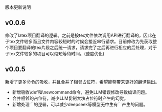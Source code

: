 版本更新说明


## v0.0.6

修改了latex项目翻译的逻辑。之前是按tex文件依次调用API进行翻译的，因此在子tex文件较多而且文件内容较短时的时候会接近串行请求。目前修改为先获取整个项目要翻译的tex片段之后统一请求，请求完了之后再进行相应的后处理，对于子tex文件较多的项目可以缩短等待时间。(速度优化)

## v0.0.5

新增了更多命令的吸收，并且合并了相邻占位符，希望能够带来更好的翻译输出。

- 新增吸收\def和\newcommand命令，避免LLM错误修改导致编译问题。
- 合并相邻的占位符，减少LLM复制大块占位符时产生的幻觉。
- 新增处理\`\`\`的逻辑，可以减少deepseek等模型无中生有\`\`\`产生的问题。